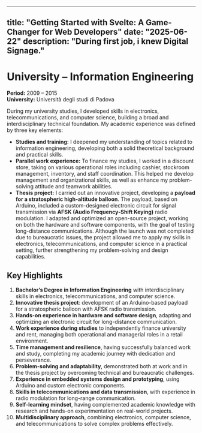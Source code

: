 
---
title: "Getting Started with Svelte: A Game-Changer for Web Developers"
date: "2025-06-22"
description: "During first job, i knew Digital Signage."
---
# **University – Information Engineering**  

**Period:** 2009 – 2015  
**University:** Università degli studi di Padova  

During my university studies, I developed skills in electronics, telecommunications, and computer science, building a broad and interdisciplinary technical foundation. My academic experience was defined by three key elements:  

- **Studies and training:** I deepened my understanding of topics related to information engineering, developing both a solid theoretical background and practical skills.  
- **Parallel work experience:** To finance my studies, I worked in a discount store, taking on various operational roles including cashier, stockroom management, inventory, and staff coordination. This helped me develop management and organizational skills, as well as enhance my problem-solving attitude and teamwork abilities.  
- **Thesis project:** I carried out an innovative project, developing a **payload for a stratospheric high-altitude balloon**. The payload, based on Arduino, included a custom-designed electronic circuit for signal transmission via **AFSK (Audio Frequency-Shift Keying)** radio modulation. I adapted and optimized an open-source project, working on both the hardware and software components, with the goal of testing long-distance communications. Although the launch was not completed due to bureaucratic issues, the project allowed me to apply my skills in electronics, telecommunications, and computer science in a practical setting, further strengthening my problem-solving and design capabilities.
 

## Key Highlights

1. **Bachelor’s Degree in Information Engineering** with interdisciplinary skills in electronics, telecommunications, and computer science.
2. **Innovative thesis project**: development of an Arduino-based payload for a stratospheric balloon with AFSK radio transmission.
3. **Hands-on experience in hardware and software design**, adapting and optimizing an electronic circuit for long-distance communication.
4. **Work experience during studies** to independently finance university and rent, managing both operational and managerial roles in a retail environment.
5. **Time management and resilience**, having successfully balanced work and study, completing my academic journey with dedication and perseverance.
6. **Problem-solving and adaptability**, demonstrated both at work and in the thesis project by overcoming technical and bureaucratic challenges.
7. **Experience in embedded systems design and prototyping**, using Arduino and custom electronic components.
8. **Skills in telecommunications and data transmission**, with experience in radio modulation for long-range communication.
9. **Self-learning mindset**, having complemented academic knowledge with research and hands-on experimentation on real-world projects.
10. **Multidisciplinary approach**, combining electronics, computer science, and telecommunications to solve complex problems effectively.